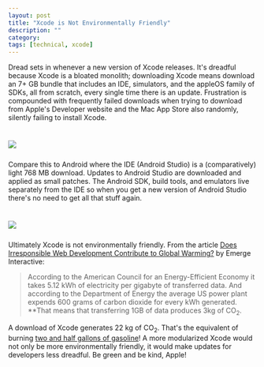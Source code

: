 ```yaml
---
layout: post
title: "Xcode is Not Environmentally Friendly"
description: ""
category: 
tags: [technical, xcode]
---
```


Dread sets in whenever a new version of Xcode releases. It's dreadful because Xcode is a bloated monolith; downloading Xcode means download an 7+ GB bundle that includes an IDE, simulators, and the appleOS family of SDKs, all from scratch, every single time there is an update. Frustration is compounded with frequently failed downloads when trying to download from Apple's Developer website and the Mac App Store also randomly, silently failing to install Xcode.

<div>
    <img class="rounded-corners" style="max-width: 700px; border: 1px; margin-top: 24px;" src="{{ site.images2020 }}/04-20/xcode.png"/>
    <p class="caption-text" style="line-height: 1.5em; margin-bottom: 24px;"><strong></strong></p>
</div>

Compare this to Android where the IDE (Android Studio) is a (comparatively) light 768 MB download. Updates to Android Studio are downloaded and applied as small patches. The Android SDK, build tools, and emulators live separately from the IDE so when you get a new version of Android Studio there's no need to get all that stuff again.

<div>
    <img class="rounded-corners" style="max-width: 700px; border: 1px; margin-top: 24px;" src="{{ site.images2020 }}/04-20/as.png"/>
    <p class="caption-text" style="line-height: 1.5em; margin-bottom: 24px;"><strong></strong></p>
</div>

Ultimately Xcode is not environmentally friendly. From the article [Does Irresponsible Web Development Contribute to Global Warming?][1] by Emerge Interactive:

<blockquote>
	According to the American Council for an Energy-Efficient Economy it takes 5.12 kWh of electricity per gigabyte of transferred data. And according to the Department of Energy the average US power plant expends 600 grams of carbon dioxide for every kWh generated. **That means that transferring 1GB of data produces 3kg of CO<sub>2</sub>.
</blockquote>

A download of Xcode generates 22 kg of CO<sub>2</sub>. That's the equivalent of burning [two and half gallons of gasoline][2]! A more modularized Xcode would not only be more environmentally friendly, it would make updates for developers less dreadful. Be green and be kind, Apple!

[1]: https://www.emergeinteractive.com/insights/detail/does-irresponsible-web-development-contribute-to-global-warming/
[2]: https://www.epa.gov/greenvehicles/greenhouse-gas-emissions-typical-passenger-vehicle

